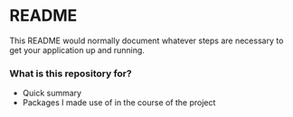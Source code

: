 # README #

This README would normally document whatever steps are necessary to get your application up and running.

### What is this repository for? ###

* Quick summary
* Packages I made use of in the course of the project